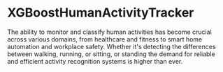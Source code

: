 # XGBoostHumanActivityTracker
The ability to monitor and classify human activities has become crucial across various domains, from healthcare and fitness to smart home automation and workplace safety. Whether it's detecting the differences between walking, running, or sitting, or standing the demand for reliable and efficient activity recognition systems is higher than ever.
